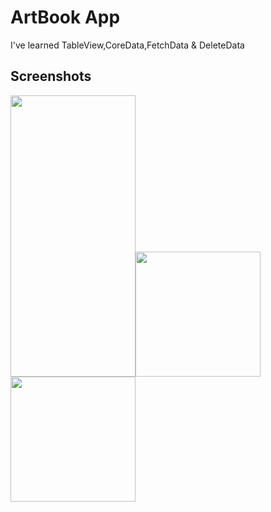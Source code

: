 
# ArtBook App
<p>I've learned TableView,CoreData,FetchData & DeleteData </p>


## Screenshots
<img src="https://github.com/Furkansarip/iOS-Swift-Projects/blob/main/ArtBook/Screenshots/main.png" width=200 height=450/><img src="https://github.com/Furkansarip/iOS-Swift-Projects/blob/main/ArtBook/Screenshots/addScreen.png" width=200/><img src="https://github.com/Furkansarip/iOS-Swift-Projects/blob/main/ArtBook/Screenshots/editScreen.png" width=200/>




